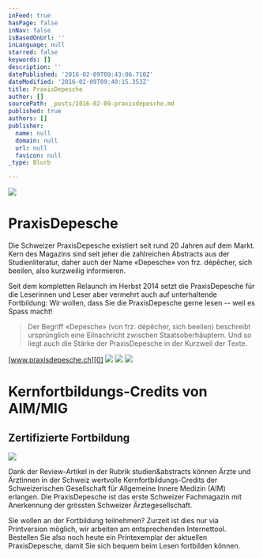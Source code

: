 ```yaml
---
inFeed: true
hasPage: false
inNav: false
isBasedOnUrl: ''
inLanguage: null
starred: false
keywords: []
description: ''
datePublished: '2016-02-09T09:43:06.710Z'
dateModified: '2016-02-09T09:40:15.353Z'
title: PraxisDepesche
author: []
sourcePath: _posts/2016-02-09-praxisdepesche.md
published: true
authors: []
publisher:
  name: null
  domain: null
  url: null
  favicon: null
_type: Blurb

---
```

![](https://the-grid-user-content.s3-us-west-2.amazonaws.com/6dbd2581-c8d3-4e67-b902-ae2427a3c50c.jpg)

# PraxisDepesche

Die Schweizer PraxisDepesche existiert seit rund 20 Jahren auf dem Markt. Kern des Magazins sind seit jeher die zahlreichen Abstracts aus der Studienliteratur, daher auch der Name «Depesche» von frz. dépêcher, sich beeilen, also kurzweilig informieren.

Seit dem kompletten Relaunch im Herbst 2014 setzt die PraxisDepesche für die Leserinnen und Leser aber vermehrt auch auf unterhaltende Fortbildung: Wir wollen, dass Sie die PraxisDepesche gerne lesen -- weil es Spass macht!

> Der Begriff «Depesche» (von frz. dépêcher, sich beeilen) beschreibt ursprünglich eine Eilnachricht zwischen Staatsoberhäuptern. Und so liegt auch die Stärke der PraxisDepesche in der Kurzweil der Texte.

[www.praxisdepesche.ch][0]
![](https://the-grid-user-content.s3-us-west-2.amazonaws.com/f66d74c8-9231-4513-bcc9-5bbd74f370c5.jpg)
![](https://the-grid-user-content.s3-us-west-2.amazonaws.com/f6341af5-3bbe-4f03-b943-f35752eb3e68.jpg)
![](https://the-grid-user-content.s3-us-west-2.amazonaws.com/4c41dc84-a811-41b7-836a-caba51c77275.jpg)

# Kernfortbildungs-Credits von AIM/MIG

## Zertifizierte Fortbildung
![](https://the-grid-user-content.s3-us-west-2.amazonaws.com/699409af-a9e5-4e7b-9ca4-f7837b5e7e35.jpg)

Dank der Review-Artikel in der Rubrik studien&abstracts können Ärzte und Ärztinnen in der Schweiz wertvolle Kernfortbildungs-Credits der Schweizerischen Gesellschaft für Allgemeine Innere Medizin (AIM) erlangen. Die PraxisDepesche ist das erste Schweizer Fachmagazin mit Anerkennung der grössten Schweizer Ärztegesellschaft.

Sie wollen an der Fortbildung teilnehmen? Zurzeit ist dies nur via Printversion möglich, wir arbeiten am entsprechenden Internettool. Bestellen Sie also noch heute ein Printexemplar der aktuellen PraxisDepesche, damit Sie sich bequem beim Lesen fortbilden können.

[0]: www.praxisdepesche.ch